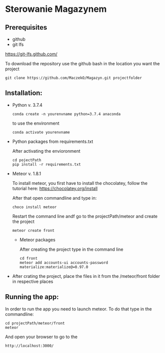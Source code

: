 # Sterowanie Magazynem

## Prerequisites

 * github
 * git lfs
 
 https://git-lfs.github.com/

To download the repository use the github bash in the location you want the project
```
git clone https://github.com/MaczekO/Magazyn.git projectfolder
```


## Installation:
  * Python v. 3.7.4
    ```
    conda create -n yourenvname python=3.7.4 anaconda
    ```
    to use the environment
    ```
    conda activate yourenvname
    ```
  * Python packages from requirements.txt
    
    After activating the envioronment
    ```
    cd pojectPath
    pip install -r requirements.txt
    ```
  * Meteor v. 1.8.1
     
     To install meteor, you first have to install the chocolatey, follow the tutorial here:
     https://chocolatey.org/install
     
     After that open commandline and type in:
     ```
     choco install meteor
     ```
     Restart the command line andf go to the projectPath/meteor and create the project
     ```
     meteor create front
     ```
     
    * Meteor packages
    
      After creating the project type in the command line
      ```
      cd front
      meteor add accounts-ui accounts-password materialize:materialize@=0.97.0
      ```
  * After crating the project, place the files in it from the /meteor/front folder in respective places
  
## Running the app:

In order to run the app you need to launch meteor. To do that type in the commandline:
```
cd projectPath/meteor/front
meteor
```
And open your browser to go to the
```
http://localhost:3000/
```
